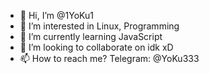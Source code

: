 - 👋 Hi, I’m @1YoKu1
- 👀 I’m interested in Linux, Programming
- 🌱 I’m currently learning JavaScript
- 💞️ I’m looking to collaborate on idk xD
- 📫 How to reach me? Telegram: @YoKu333

<!---
1YoKu1/1YoKu1 is a ✨ special ✨ repository because its `README.md` (this file) appears on your GitHub profile.
You can click the Preview link to take a look at your changes.
--->
